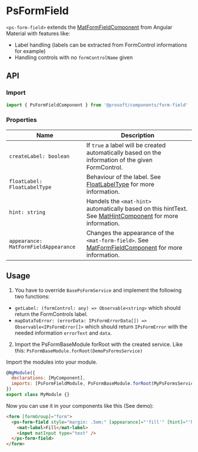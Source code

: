 # PsFormField
`<ps-form-field>` extends the [MatFormFieldComponent](https://material.angular.io/components/form-field/overview) from Angular Material with features like:
* Label handling (labels can be extracted from FormControl informations for example)
* Handling controls with no `formControlName` given


## API
### Import
```javascript
import { PsFormFieldComponent } from '@prosoft/components/form-field'
```

### Properties
| Name                                    | Description
| --------------------------------------- | -------------
| `createLabel: boolean`                  | If `true` a label will be created automatically based on the information of the given FormControl.
| `floatLabel: FloatLabelType`            | Behaviour of the label. See [FloatLabelType](https://material.angular.io/components/form-field/api) for more information.
| `hint: string`                          | Handels the `<mat-hint>` automatically based on this hintText. See [MatHintComponent](https://material.angular.io/components/form-field/overview#hint-labels) for more                                              information.
| `appearance: MatFormFieldAppearance`    | Changes the appearance of the `<mat-form-field>`. See [MatFormFieldComponent](https://material.angular.io/components/form-field/overview#form-field-appearance-variants)                                            for more information.

## Usage

<!--TODO put this into a seperate file-->
1. You have to override `BasePsFormService` and implement the following two functions:
* `getLabel: (formControl: any) => Observable<string>` which should return the FormControls label.
* `mapDataToError: (errorData: IPsFormErrorData[]) => Observable<IPsFormError[]>` which should return `IPsFormError` with the needed information `errorText` and `data`.

2. Import the PsFormBaseModule forRoot with the created service. Like this:
`PsFormBaseModule.forRoot(DemoPsFormsService)`


Import the modules into your module. 

```javascript
@NgModule({
  declarations: [MyComponent],
  imports: [PsFormFieldModule, PsFormBaseModule.forRoot(MyPsFormsService)]
})
export class MyModule {}
```

Now you can use it in your components like this (See demo):

```html
<form [formGroup]="form">
  <ps-form-field style="margin: .5em;" [appearance]="'fill'" [hint]="'hint text'">
    <mat-label>Fill</mat-label>
    <input matInput type="text" />
  </ps-form-field>
</form>
```
